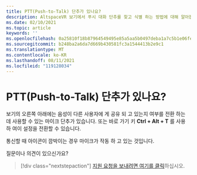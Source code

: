 ```yaml
---
title: PTT(Push-to-Talk) 단추가 있나요?
description: AltspaceVR 보기에서 푸시 대화 단추를 찾고 식별 하는 방법에 대해 알아봅니다.
ms.date: 02/10/2021
ms.topic: article
keywords: ''
ms.openlocfilehash: 0a25810f18b87964549495e85a5aa5b0497deba1a7c5b1e06fefa7e1ab78ba1e
ms.sourcegitcommit: b248ba2a6da7d669b430581fc3a1544413b2e9c1
ms.translationtype: MT
ms.contentlocale: ko-KR
ms.lasthandoff: 08/11/2021
ms.locfileid: "119128034"
---
```

# <a name="is-there-a-push-to-talk-button"></a>PTT(Push-to-Talk) 단추가 있나요?

보기의 오른쪽 아래에는 음성이 다른 사용자에 게 공유 되 고 있는지 여부를 전환 하는 데 사용할 수 있는 마이크 단추가 있습니다. 또는 바로 가기 키 **Ctrl + Alt + T** 를 사용 하 여이 설정을 전환할 수 있습니다. 
 
통신할 때 아이콘이 깜박이는 경우 마이크가 작동 하 고 있는 것입니다.
 
질문이나 의견이 있으신가요? 

> [!div class="nextstepaction"]
> [지원 요청을 보내려면 여기를 클릭](https://help.altvr.com/hc/requests/new)하십시오.